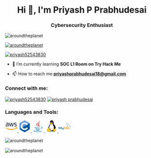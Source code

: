 <h1 align="center">Hi 👋, I'm Priyash P Prabhudesai</h1>
<h3 align="center">Cybersecurity Enthusiast</h3>

<p align="left"> <img src="https://komarev.com/ghpvc/?username=aroundtheplanet&label=Profile%20views&color=0e75b6&style=flat" alt="aroundtheplanet" /> </p>

<p align="left"> <a href="https://github.com/ryo-ma/github-profile-trophy"><img src="https://github-profile-trophy.vercel.app/?username=aroundtheplanet" alt="aroundtheplanet" /></a> </p>

<p align="left"> <a href="https://twitter.com/priyash52543830" target="blank"><img src="https://img.shields.io/twitter/follow/priyash52543830?logo=twitter&style=for-the-badge" alt="priyash52543830" /></a> </p>

- 🌱 I’m currently learning **SOC L1 Room on Try Hack Me**

- 📫 How to reach me **priyashprabhudesai18@gmail.com**

<h3 align="left">Connect with me:</h3>
<p align="left">
<a href="https://twitter.com/priyash52543830" target="blank"><img align="center" src="https://raw.githubusercontent.com/rahuldkjain/github-profile-readme-generator/master/src/images/icons/Social/twitter.svg" alt="priyash52543830" height="30" width="40" /></a>
<a href="https://linkedin.com/in/priyash prabhudesai" target="blank"><img align="center" src="https://raw.githubusercontent.com/rahuldkjain/github-profile-readme-generator/master/src/images/icons/Social/linked-in-alt.svg" alt="priyash prabhudesai" height="30" width="40" /></a>
</p>

<h3 align="left">Languages and Tools:</h3>
<p align="left"> <a href="https://aws.amazon.com" target="_blank" rel="noreferrer"> <img src="https://raw.githubusercontent.com/devicons/devicon/master/icons/amazonwebservices/amazonwebservices-original-wordmark.svg" alt="aws" width="40" height="40"/> </a> <a href="https://www.cprogramming.com/" target="_blank" rel="noreferrer"> <img src="https://raw.githubusercontent.com/devicons/devicon/master/icons/c/c-original.svg" alt="c" width="40" height="40"/> </a> <a href="https://www.java.com" target="_blank" rel="noreferrer"> <img src="https://raw.githubusercontent.com/devicons/devicon/master/icons/java/java-original.svg" alt="java" width="40" height="40"/> </a> <a href="https://www.linux.org/" target="_blank" rel="noreferrer"> <img src="https://raw.githubusercontent.com/devicons/devicon/master/icons/linux/linux-original.svg" alt="linux" width="40" height="40"/> </a> <a href="https://www.mysql.com/" target="_blank" rel="noreferrer"> <img src="https://raw.githubusercontent.com/devicons/devicon/master/icons/mysql/mysql-original-wordmark.svg" alt="mysql" width="40" height="40"/> </a> </p>

<p><img align="center" src="https://github-readme-stats.vercel.app/api/top-langs?username=aroundtheplanet&show_icons=true&locale=en&layout=compact" alt="aroundtheplanet" /></p>

<p><img align="center" src="https://github-readme-streak-stats.herokuapp.com/?user=aroundtheplanet&" alt="aroundtheplanet" /></p>
